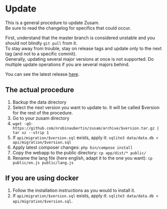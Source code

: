 Update
======

This is a general procedure to update Zusam.  
Be sure to read the changelog for specifics that could occur.

First, understand that the master branch is considered unstable and you should not blindly `git pull` from it.  
To stay away from trouble, stay on release tags and update only to the next tag (and not to a specific commit).  
Generally, updating several major versions at once is not supported. Do multiple update operations if you are several majors behind.

You can see the latest release [here](https://github.com/nrobinaubertin/zusam/releases).  

## The actual procedure

1. Backup the data directory
2. Select the next version you want to update to. It will be called $version for the rest of the procedure.
3. Go to your zusam directory
4. `wget -qO- https://github.com/nrobinaubertin/zusam/archive/$version.tar.gz | tar xz --strip 1`
5. If `api/migration/$version.sql` exists, apply it: `sqlite3 data/data.db < api/migration/$version.sql`
6. Apply latest composer changes: `php bin/compose install`
7. Copy the webapp to the public directory: `cp app/dist/* public/`
8. Rename the lang file (here english, adapt it to the one you want): `cp public/en.js public/lang.js`

## If you are using docker

1. Follow the installation instructions as you would to install it.  
2. If `api/migration/$version.sql` exists, apply it: `sqlite3 data/data.db < api/migration/$version.sql`.  
